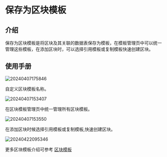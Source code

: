 # 保存为区块模板
<PluginInfo name="ui-schema-storage"></PluginInfo>

## 介绍

保存为区块模板是将区块及其关联的数据表保存为模板，在模板管理页中可以统一管理这些模板，在添加区块时，可以选择引用模板或复制模板快速创建区块。

## 使用手册
![20240407175846](https://static-docs.nocobase.com/20240407175846.png)

自定义区块模板名称。

![20240407153407](https://static-docs.nocobase.com/20240407153407.png)

在区块模板管理页中统一管理所有区块模板。

![20240407153550](https://static-docs.nocobase.com/20240407153550.png)

在添加区块时候选择引用模板或复制模板,快速创建区块。

![20240422095346](https://static-docs.nocobase.com/20240422095346.png)

更多区块模板介绍可参考 [区块模板](/handbook/ui/blocks/block-templates)